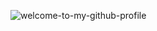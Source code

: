 ![welcome-to-my-github-profile](https://github.com/user-attachments/assets/e4a3ce6d-00da-4f20-b696-6c05e82fbd71)
